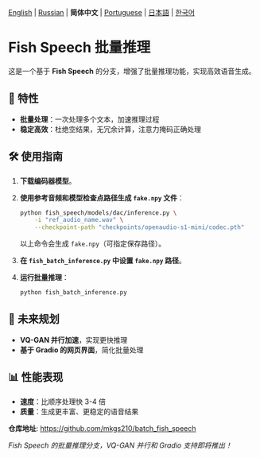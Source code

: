 [English](../README.md) | [Russian](README.ru.md) | **简体中文** | [Portuguese](README.pt-BR.md) | [日本語](README.ja.md) | [한국어](README.ko.md)<br>

# Fish Speech 批量推理

这是一个基于 **Fish Speech** 的分支，增强了批量推理功能，实现高效语音生成。

## 🚀 特性

- **批量处理**：一次处理多个文本，加速推理过程  
- **稳定高效**：杜绝空结果，无冗余计算，注意力掩码正确处理

## 🛠️ 使用指南

1. **下载编码器模型**。  
2. **使用参考音频和模型检查点路径生成 `fake.npy` 文件**：

    ```bash
    python fish_speech/models/dac/inference.py \
        -i "ref_audio_name.wav" \
        --checkpoint-path "checkpoints/openaudio-s1-mini/codec.pth"
    ```

    以上命令会生成 `fake.npy`（可指定保存路径）。

3. **在 `fish_batch_inference.py` 中设置 `fake.npy` 路径**。

4. **运行批量推理**：

    ```bash
    python fish_batch_inference.py
    ```

## 🔄 未来规划

- **VQ-GAN 并行加速**，实现更快推理  
- **基于 Gradio 的网页界面**，简化批量处理

## 📊 性能表现

- **速度**：比顺序处理快 3-4 倍  
- **质量**：生成更丰富、更稳定的语音结果

**仓库地址**: https://github.com/mkgs210/batch_fish_speech

*Fish Speech 的批量推理分支，VQ-GAN 并行和 Gradio 支持即将推出！*
